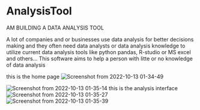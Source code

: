# AnalysisTool

AM BUILDING A DATA ANALYSIS TOOL

A lot of companies and or businesses use data analysis for better decisions making and they often need data analysts or data analysis 
knowledge to utilize current data analysis tools like python pandas, R-studio or MS excel and others...
This software aims to help a person with litte or no knowledge of data analysis

this is the home page
![Screenshot from 2022-10-13 01-34-49](https://user-images.githubusercontent.com/100442560/195467357-44cb861c-856b-4e40-848a-b6a735f3b594.png)

![Screenshot from 2022-10-13 01-35-14](https://user-images.githubusercontent.com/100442560/195467370-176d60c7-bb53-4b36-9e6b-18aea9537afe.png)
this is the analysis interface
![Screenshot from 2022-10-13 01-35-27](https://user-images.githubusercontent.com/100442560/195467384-6d603697-5a7c-4594-b459-1a77dd008a5b.png)
![Screenshot from 2022-10-13 01-35-39](https://user-images.githubusercontent.com/100442560/195467397-868eb5b5-bc6c-44c8-b244-c40270328646.png)
